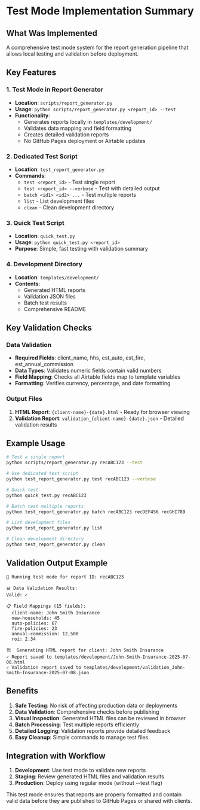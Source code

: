 # Test Mode Implementation Summary

## What Was Implemented

A comprehensive test mode system for the report generation pipeline that allows local testing and validation before deployment.

## Key Features

### 1. Test Mode in Report Generator
- **Location**: `scripts/report_generator.py`
- **Usage**: `python scripts/report_generator.py <report_id> --test`
- **Functionality**: 
  - Generates reports locally in `templates/development/`
  - Validates data mapping and field formatting
  - Creates detailed validation reports
  - No GitHub Pages deployment or Airtable updates

### 2. Dedicated Test Script
- **Location**: `test_report_generator.py`
- **Commands**:
  - `test <report_id>` - Test single report
  - `test <report_id> --verbose` - Test with detailed output
  - `batch <id1> <id2> ...` - Test multiple reports
  - `list` - List development files
  - `clean` - Clean development directory

### 3. Quick Test Script
- **Location**: `quick_test.py`
- **Usage**: `python quick_test.py <report_id>`
- **Purpose**: Simple, fast testing with validation summary

### 4. Development Directory
- **Location**: `templates/development/`
- **Contents**: 
  - Generated HTML reports
  - Validation JSON files
  - Batch test results
  - Comprehensive README

## Key Validation Checks

### Data Validation
- **Required Fields**: client_name, hhs, est_auto, est_fire, est_annual_commission
- **Data Types**: Validates numeric fields contain valid numbers
- **Field Mapping**: Checks all Airtable fields map to template variables
- **Formatting**: Verifies currency, percentage, and date formatting

### Output Files
1. **HTML Report**: `{client-name}-{date}.html` - Ready for browser viewing
2. **Validation Report**: `validation_{client-name}-{date}.json` - Detailed validation results

## Example Usage

```bash
# Test a single report
python scripts/report_generator.py recABC123 --test

# Use dedicated test script
python test_report_generator.py test recABC123 --verbose

# Quick test
python quick_test.py recABC123

# Batch test multiple reports
python test_report_generator.py batch recABC123 recDEF456 recGHI789

# List development files
python test_report_generator.py list

# Clean development directory
python test_report_generator.py clean
```

## Validation Output Example

```
🧪 Running test mode for report ID: recABC123

📊 Data Validation Results:
Valid: ✓

📋 Field Mappings (15 fields):
  client-name: John Smith Insurance
  new-households: 45
  auto-policies: 67
  fire-policies: 23
  annual-commission: 12,500
  roi: 2.34

🏗️  Generating HTML report for client: John Smith Insurance
✓ Report saved to templates/development/John-Smith-Insurance-2025-07-08.html
✓ Validation report saved to templates/development/validation_John-Smith-Insurance-2025-07-08.json
```

## Benefits

1. **Safe Testing**: No risk of affecting production data or deployments
2. **Data Validation**: Comprehensive checks before publishing
3. **Visual Inspection**: Generated HTML files can be reviewed in browser
4. **Batch Processing**: Test multiple reports efficiently
5. **Detailed Logging**: Validation reports provide detailed feedback
6. **Easy Cleanup**: Simple commands to manage test files

## Integration with Workflow

1. **Development**: Use test mode to validate new reports
2. **Staging**: Review generated HTML files and validation results
3. **Production**: Deploy using regular mode (without --test flag)

This test mode ensures that reports are properly formatted and contain valid data before they are published to GitHub Pages or shared with clients.
